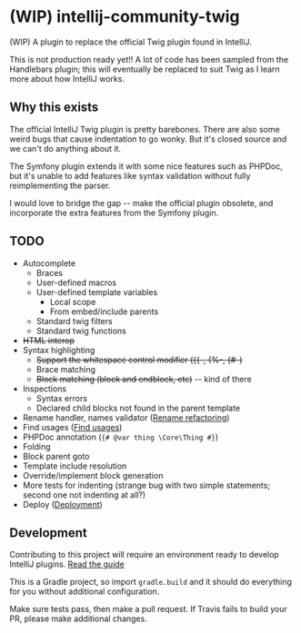 # (WIP) intellij-community-twig

(WIP) A plugin to replace the official Twig plugin found in IntelliJ.

This is not production ready yet!! A lot of code has been sampled from the Handlebars plugin; this will eventually be replaced to suit Twig as I learn more about how IntelliJ works. 

## Why this exists

The official IntelliJ Twig plugin is pretty barebones. There are also some weird bugs that cause indentation to go wonky. But it's closed source and we can't do anything about it.

The Symfony plugin extends it with some nice features such as PHPDoc, but it's unable to add features like syntax validation without fully reimplementing the parser.

I would love to bridge the gap -- make the official plugin obsolete, and incorporate the extra features from the Symfony plugin. 

## TODO

- Autocomplete
    - Braces
    - User-defined macros
    - User-defined template variables
        - Local scope
        - From embed/include parents
    - Standard twig filters
    - Standard twig functions
- ~~HTML interop~~
- Syntax highlighting
    - ~~Support the whitespace control modifier ({{-, {%-, {#-)~~
    - Brace matching 
    - ~~Block matching (block and endblock, etc)~~ -- kind of there
- Inspections
    - Syntax errors
    - Declared child blocks not found in the parent template
- Rename handler, names validator ([Rename refactoring](https://www.jetbrains.org/intellij/sdk/docs/reference_guide/custom_language_support/rename_refactoring.html))
- Find usages ([Find usages](https://www.jetbrains.org/intellij/sdk/docs/reference_guide/custom_language_support/find_usages.html))
- PHPDoc annotation (`{# @var thing \Core\Thing #}`)
- Folding
- Block parent goto
- Template include resolution
- Override/implement block generation
- More tests for indenting (strange bug with two simple statements; second one not indenting at all?)
- Deploy ([Deployment](https://www.jetbrains.org/intellij/sdk/docs/tutorials/build_system/deployment.html))
 
    
## Development

Contributing to this project will require an environment ready to develop IntelliJ plugins. [Read the guide](https://www.jetbrains.com/help/idea/configuring-intellij-platform-plugin-sdk.html)

This is a Gradle project, so import `gradle.build` and it should do everything for you without additional configuration. 

Make sure tests pass, then make a pull request. If Travis fails to build your PR, please make additional changes.